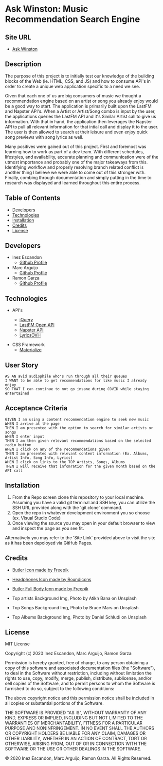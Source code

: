 # Ask Winston: Music Recommendation Search Engine

## Site URL

- [Ask Winston](https://on-your-marc-go.github.io/Ask-Winston-Music-Rec-Engine/)

## Description

The purpose of this project is to initially test our knowledge of the building blocks of the Web (ie. HTML, CSS, and JS) and how to consume API's in order to create a unique web application specific to a need we see.

Given that each one of us are big consumers of music we thought a recommendation engine based on an artist or song you already enjoy would be a good way to start. The application is primarily built upon the LastFM and Napster API's. When a Artist or Artist/Song combo is input by the user, the applications queries the LastFM API and it's Similar Artist call to give us information. With that in hand, the application then leverages the Napster API to pull all relevant information for that intial call and display it to the user. The user is then allowed to search at their leisure and even enjoy quick song previews with song lyrics as well.

Many positives were gained out of this project. First and foremost was learning how to work as part of a dev team. With different schedules, lifestyles, and availability, accurate planning and communication were of the utmost importance and probably one of the major takeaways from this. Identifying workflow and properly resolving branch related conflict is another thing I believe we were able to come out of this stronger with. Finally, combing through documentation and simply putting in the time to research was displayed and learned throughout this entire process.

## Table of Contents

- [Developers](#developers)
- [Technologies](#technologies)
- [Installation](#installation)
- [Credits](#credits)
- [License](#license)

## Developers

- Inez Escandon
  - [Github Profile](https://github.com/iescandon)
- Marc Arguijo
  - [Github Profile](https://github.com/On-Your-Marc-GO)
- Ramon Garza
  - [Github Profile](https://github.com/Ramong06)

## Technologies

- API's

  - [jQuery](https://api.jquery.com/)
  - [LastFM Open API](https://www.last.fm/api/)
  - [Napster API](https://developer.napster.com/)
  - [LyricsOVH](https://lyricsovh.docs.apiary.io/#)

* CSS Framework
  - [Materialize](https://materializecss.com/)

## User Story

```
AS AN avid audiophile who's run through all their queues
I WANT to be able to get recommendations for like music I already enjoy
SO THAT I can continue to not go insane during COVID while staying entertained
```

## Acceptance Criteria

```
GIVEN I am using a content recommendation engine to seek new music
WHEN I arrive at the page
THEN I am presented with the option to search for similar artists or songs
WHEN I enter input
THEN I am then given relevant recommendations based on the selected radio button
WHEN I click on any of the recommendations given
THEN I am presented with relevant content information (Ex. Albums, Artist Info, Song Info, Lyrics)
WHEN I click on links to the TOP Artists, Songs, Albums
THEN I will receive that infomration for the given month based on the API call
```

## Installation

1. From the Repo screen clone this repository to your local machine. Assuming you have a valid git terminal and SSH key, you can utilize the SSH URL provided along with the 'git clone' command.
2. Open the repo in whatever development environment you so choose (ex. Visual Studio Code)
3. Once viewing the source you may open in your default browser to view and inspect the page as you see fit.

Alternatively you may refer to the 'Site Link' provided above to visit the site as it has been depoloyed via GitHub Pages.

## Credits

- [Butler Icon made by Freepik](https://www.flaticon.com/authors/freepik)

- [Headphones Icon made by Roundicons](https://roundicons.com/)

- [Butler Full Body Icon made by Freepik](http://www.freepik.com)

- Top artists Background Img, Photo by Atikh Bana on Unsplash

- Top Songs Background Img, Photo by Bruce Mars on Unsplash

- Top Albums Background Img, Photo by Daniel Schludi on Unsplash

## License

MIT License

Copyright (c) 2020 Inez Escandon, Marc Arguijo, Ramon Garza

Permission is hereby granted, free of charge, to any person obtaining a copy
of this software and associated documentation files (the "Software"), to deal
in the Software without restriction, including without limitation the rights
to use, copy, modify, merge, publish, distribute, sublicense, and/or sell
copies of the Software, and to permit persons to whom the Software is
furnished to do so, subject to the following conditions:

The above copyright notice and this permission notice shall be included in all
copies or substantial portions of the Software.

THE SOFTWARE IS PROVIDED "AS IS", WITHOUT WARRANTY OF ANY KIND, EXPRESS OR
IMPLIED, INCLUDING BUT NOT LIMITED TO THE WARRANTIES OF MERCHANTABILITY,
FITNESS FOR A PARTICULAR PURPOSE AND NONINFRINGEMENT. IN NO EVENT SHALL THE
AUTHORS OR COPYRIGHT HOLDERS BE LIABLE FOR ANY CLAIM, DAMAGES OR OTHER
LIABILITY, WHETHER IN AN ACTION OF CONTRACT, TORT OR OTHERWISE, ARISING FROM,
OUT OF OR IN CONNECTION WITH THE SOFTWARE OR THE USE OR OTHER DEALINGS IN THE
SOFTWARE.

© 2020 Inez Escandon, Marc Arguijo, Ramon Garza. All Rights Reserved.
